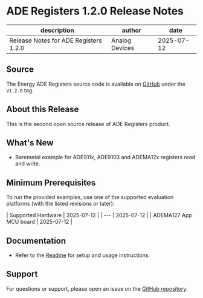 # ADE Registers 1.2.0 Release Notes

| description | author | date |
| --- | --- | --- |
| Release Notes for ADE Registers 1.2.0 | Analog Devices | 2025-07-12 |

<!-- markdownlint-disable MD024 -->

## Source

The Energy ADE Registers source code is available on [GitHub](https://github.com/analogdevicesinc/energy-ade-registers.git) under the `V1.2.0` tag.

## About this Release

This is the second open source release of ADE Registers product.

## What's New

 - Baremetal example for ADE911x, ADE9103 and ADEMA12x registers read and write.

## Minimum Prerequisites

To run the provided examples, use one of the supported evaluation platforms (with the listed revisions or later):

| Supported Hardware | 2025-07-12 |
| --- | 2025-07-12 |
| ADEMA127 App MCU board | 2025-07-12 |


## Documentation

- Refer to the [Readme](../../readme.md) for setup and usage instructions.

## Support

For questions or support, please open an issue on the [GitHub repository](https://github.com/analogdevicesinc/energy-ade-registers/issues).